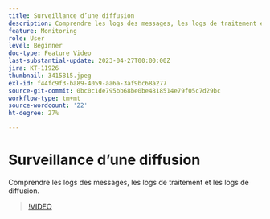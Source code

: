 ```yaml
---
title: Surveillance d’une diffusion
description: Comprendre les logs des messages, les logs de traitement et les logs de diffusion.
feature: Monitoring
role: User
level: Beginner
doc-type: Feature Video
last-substantial-update: 2023-04-27T00:00:00Z
jira: KT-11926
thumbnail: 3415815.jpeg
exl-id: f44fc9f3-ba89-4059-aa6a-3af9bc68a277
source-git-commit: 0bc0c1de795bb68be0be4818514e79f05c7d29bc
workflow-type: tm+mt
source-wordcount: '22'
ht-degree: 27%

---
```


# Surveillance d’une diffusion

Comprendre les logs des messages, les logs de traitement et les logs de diffusion.

>[!VIDEO](https://video.tv.adobe.com/v/3415815/?learn=on)

